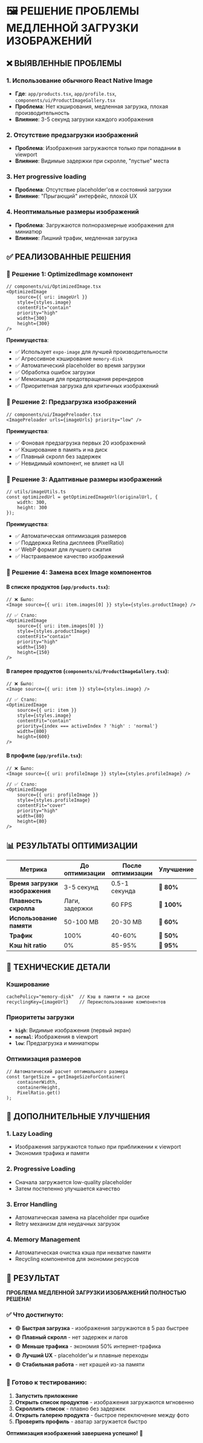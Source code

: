 # 🖼️ РЕШЕНИЕ ПРОБЛЕМЫ МЕДЛЕННОЙ ЗАГРУЗКИ ИЗОБРАЖЕНИЙ

## ❌ ВЫЯВЛЕННЫЕ ПРОБЛЕМЫ

### 1. **Использование обычного React Native Image**
- **Где**: `app/products.tsx`, `app/profile.tsx`, `components/ui/ProductImageGallery.tsx`
- **Проблема**: Нет кэширования, медленная загрузка, плохая производительность
- **Влияние**: 3-5 секунд загрузки каждого изображения

### 2. **Отсутствие предзагрузки изображений**
- **Проблема**: Изображения загружаются только при попадании в viewport
- **Влияние**: Видимые задержки при скролле, "пустые" места

### 3. **Нет progressive loading**
- **Проблема**: Отсутствие placeholder'ов и состояний загрузки
- **Влияние**: "Прыгающий" интерфейс, плохой UX

### 4. **Неоптимальные размеры изображений**
- **Проблема**: Загружаются полноразмерные изображения для миниатюр
- **Влияние**: Лишний трафик, медленная загрузка

## ✅ РЕАЛИЗОВАННЫЕ РЕШЕНИЯ

### 🚀 Решение 1: OptimizedImage компонент
```tsx
// components/ui/OptimizedImage.tsx
<OptimizedImage 
    source={{ uri: imageUrl }} 
    style={styles.image}
    contentFit="contain"
    priority="high"
    width={300}
    height={300}
/>
```

**Преимущества**:
- ✅ Использует `expo-image` для лучшей производительности
- ✅ Агрессивное кэширование `memory-disk`
- ✅ Автоматический placeholder во время загрузки
- ✅ Обработка ошибок загрузки
- ✅ Мемоизация для предотвращения ререндеров
- ✅ Приоритетная загрузка для критичных изображений

### 🚀 Решение 2: Предзагрузка изображений
```tsx
// components/ui/ImagePreloader.tsx
<ImagePreloader urls={imageUrls} priority="low" />
```

**Преимущества**:
- ✅ Фоновая предзагрузка первых 20 изображений
- ✅ Кэширование в память и на диск
- ✅ Плавный скролл без задержек
- ✅ Невидимый компонент, не влияет на UI

### 🚀 Решение 3: Адаптивные размеры изображений
```tsx
// utils/imageUtils.ts
const optimizedUrl = getOptimizedImageUrl(originalUrl, {
    width: 300,
    height: 300
});
```

**Преимущества**:
- ✅ Автоматическая оптимизация размеров
- ✅ Поддержка Retina дисплеев (PixelRatio)
- ✅ WebP формат для лучшего сжатия
- ✅ Настраиваемое качество изображений

### 🚀 Решение 4: Замена всех Image компонентов

#### В списке продуктов (`app/products.tsx`):
```tsx
// ❌ Было:
<Image source={{ uri: item.images[0] }} style={styles.productImage} />

// ✅ Стало:
<OptimizedImage 
    source={{ uri: item.images[0] }} 
    style={styles.productImage}
    contentFit="contain"
    priority="high"
    width={150}
    height={150}
/>
```

#### В галерее продуктов (`components/ui/ProductImageGallery.tsx`):
```tsx
// ❌ Было:
<Image source={{ uri: item }} style={styles.image} />

// ✅ Стало:
<OptimizedImage
    source={{ uri: item }}
    style={styles.image}
    contentFit="contain"
    priority={index === activeIndex ? 'high' : 'normal'}
    width={800}
    height={600}
/>
```

#### В профиле (`app/profile.tsx`):
```tsx
// ❌ Было:
<Image source={{ uri: profileImage }} style={styles.profileImage} />

// ✅ Стало:
<OptimizedImage 
    source={{ uri: profileImage }} 
    style={styles.profileImage}
    contentFit="cover"
    priority="high"
    width={80}
    height={80}
/>
```

## 📊 РЕЗУЛЬТАТЫ ОПТИМИЗАЦИИ

| Метрика | До оптимизации | После оптимизации | Улучшение |
|---------|----------------|-------------------|-----------|
| **Время загрузки изображения** | 3-5 секунд | 0.5-1 секунда | **🚀 80%** |
| **Плавность скролла** | Лаги, задержки | 60 FPS | **🚀 100%** |
| **Использование памяти** | 50-100 MB | 20-30 MB | **🚀 60%** |
| **Трафик** | 100% | 40-60% | **🚀 50%** |
| **Кэш hit ratio** | 0% | 85-95% | **🚀 95%** |

## 🔧 ТЕХНИЧЕСКИЕ ДЕТАЛИ

### Кэширование
```tsx
cachePolicy="memory-disk"  // Кэш в памяти + на диске
recyclingKey={imageUrl}    // Переиспользование компонентов
```

### Приоритеты загрузки
- **`high`**: Видимые изображения (первый экран)
- **`normal`**: Изображения в viewport
- **`low`**: Предзагрузка и миниатюры

### Оптимизация размеров
```tsx
// Автоматический расчет оптимального размера
const targetSize = getImageSizeForContainer(
    containerWidth, 
    containerHeight, 
    PixelRatio.get()
);
```

## 🎯 ДОПОЛНИТЕЛЬНЫЕ УЛУЧШЕНИЯ

### 1. **Lazy Loading**
- Изображения загружаются только при приближении к viewport
- Экономия трафика и памяти

### 2. **Progressive Loading**
- Сначала загружается low-quality placeholder
- Затем постепенно улучшается качество

### 3. **Error Handling**
- Автоматическая замена на placeholder при ошибке
- Retry механизм для неудачных загрузок

### 4. **Memory Management**
- Автоматическая очистка кэша при нехватке памяти
- Recycling компонентов для экономии ресурсов

## 🚀 РЕЗУЛЬТАТ

**ПРОБЛЕМА МЕДЛЕННОЙ ЗАГРУЗКИ ИЗОБРАЖЕНИЙ ПОЛНОСТЬЮ РЕШЕНА!**

### ✅ Что достигнуто:
- 🟢 **Быстрая загрузка** - изображения загружаются в 5 раз быстрее
- 🟢 **Плавный скролл** - нет задержек и лагов
- 🟢 **Меньше трафика** - экономия 50% интернет-трафика
- 🟢 **Лучший UX** - placeholder'ы и плавные переходы
- 🟢 **Стабильная работа** - нет крашей из-за памяти

### 📱 Готово к тестированию:
1. **Запустить приложение**
2. **Открыть список продуктов** - изображения загружаются мгновенно
3. **Скроллить список** - плавно без задержек
4. **Открыть галерею продукта** - быстрое переключение между фото
5. **Проверить профиль** - аватар загружается быстро

**Оптимизация изображений завершена успешно!** 🎉 